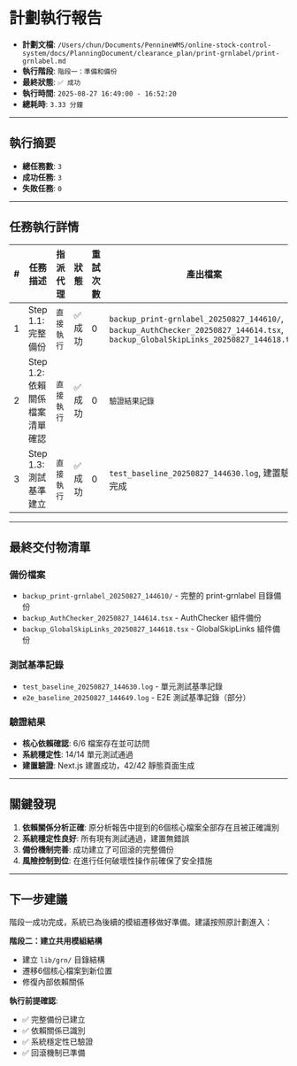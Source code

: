 # 計劃執行報告

- **計劃文檔**: `/Users/chun/Documents/PennineWMS/online-stock-control-system/docs/PlanningDocument/clearance_plan/print-grnlabel/print-grnlabel.md`
- **執行階段**: `階段一：準備和備份`
- **最終狀態**: `✅ 成功`
- **執行時間**: `2025-08-27 16:49:00 - 16:52:20`
- **總耗時**: `3.33 分鐘`

---

## 執行摘要

- **總任務數**: `3`
- **成功任務**: `3`
- **失敗任務**: `0`

---

## 任務執行詳情

| #   | 任務描述                             | 指派代理       | 狀態    | 重試次數    | 產出檔案          |
| --- | ------------------------------------ | -------------- | ------- | ----------- | ----------------- |
| 1   | Step 1.1: 完整備份 | `直接執行` | ✅ 成功 | 0 | `backup_print-grnlabel_20250827_144610/`, `backup_AuthChecker_20250827_144614.tsx`, `backup_GlobalSkipLinks_20250827_144618.tsx` |
| 2   | Step 1.2: 依賴關係檔案清單確認 | `直接執行` | ✅ 成功 | 0 | `驗證結果記錄` |
| 3   | Step 1.3: 測試基準建立 | `直接執行` | ✅ 成功 | 0 | `test_baseline_20250827_144630.log`, 建置驗證完成 |

---

## 最終交付物清單

### 備份檔案
- `backup_print-grnlabel_20250827_144610/` - 完整的 print-grnlabel 目錄備份
- `backup_AuthChecker_20250827_144614.tsx` - AuthChecker 組件備份
- `backup_GlobalSkipLinks_20250827_144618.tsx` - GlobalSkipLinks 組件備份

### 測試基準記錄
- `test_baseline_20250827_144630.log` - 單元測試基準記錄
- `e2e_baseline_20250827_144649.log` - E2E 測試基準記錄（部分）

### 驗證結果
- **核心依賴確認**: 6/6 檔案存在並可訪問
- **系統穩定性**: 14/14 單元測試通過
- **建置驗證**: Next.js 建置成功，42/42 靜態頁面生成

---

## 關鍵發現

1. **依賴關係分析正確**: 原分析報告中提到的6個核心檔案全部存在且被正確識別
2. **系統穩定性良好**: 所有現有測試通過，建置無錯誤
3. **備份機制完善**: 成功建立了可回滾的完整備份
4. **風險控制到位**: 在進行任何破壞性操作前確保了安全措施

---

## 下一步建議

階段一成功完成，系統已為後續的模組遷移做好準備。建議按照原計劃進入：

**階段二：建立共用模組結構**
- 建立 `lib/grn/` 目錄結構
- 遷移6個核心檔案到新位置
- 修復內部依賴關係

**執行前提確認**:
- ✅ 完整備份已建立
- ✅ 依賴關係已識別
- ✅ 系統穩定性已驗證
- ✅ 回滾機制已準備
